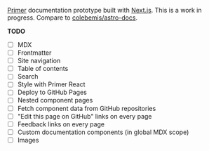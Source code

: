 [Primer](https://primer.style) documentation prototype built with [Next.js](https://nextjs.org/). This is a work in progress. Compare to [colebemis/astro-docs](https://github.com/colebemis/astro-docs).

**TODO**

- [ ] MDX
- [ ] Frontmatter
- [ ] Site navigation
- [ ] Table of contents
- [ ] Search
- [ ] Style with Primer React
- [ ] Deploy to GitHub Pages
- [ ] Nested component pages
- [ ] Fetch component data from GitHub repositories
- [ ] "Edit this page on GitHub" links on every page
- [ ] Feedback links on every page
- [ ] Custom documentation components (in global MDX scope)
- [ ] Images
